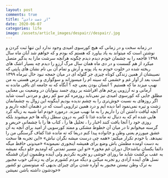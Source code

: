 ```yaml
---
layout: post
comments: true
title: "از دست دادن"
date: 2020-06-07
categories: life
image: /assets/article_images/despair//despair/.jpg
---
```

 در زمانه سخت و در زمانی که هیچ کورسوی امیدی وجود ندارد این تنها ثبت کردن و نوشتن است که میتواند به یاد بیاورد که هستم که بودم و که خواهم شد 
آبان ماه سال ۱۳۹۸  فاجعه را به چشمان خودم دیدم دیدم چگونه هرآنچه سرشت مارا به یدگیر متصل میکرد از هم گسست و در دی ماه همان سال مرگ آرزو را دیدم
چه بسیار اشک های ریخته شده در خلوت خودم به یاد پونه و آرش و تمام آن بی نام نشان های پاپتی که نصیبشان از همین زندگی کوتاه چیزی جر گلوله ای در میان جمجه نبود 
حال تیرماه ۱۳۹۹ است بعد از آوار غم و خشمی که سینه ام را میسوزاند و سوگواری و ترس هستی به من نهیب میزند ما که هستیم ؟ انسان بودن یعنی چه ؟ 
آنگاه که نه جامعه ای باقی مانده نه آرمانی و نه آرزویی
پرچم های افراشته بر روی جسد بینوایان
در وضعیت بی معنایی مطلق جایی که کورسوی امیدی نیز نمی‌تابد
روزمره کم سو کم رمق و مردنی است
شاید اگر روزهای به نسبت خوش‌تری را به چشم ندیده بودیم اینگونه این زوال به چشمانمان زشت و تیره نمی‌نمود 
اما دیده ایم و درد همین ترازویی است که در ذهنمان آنچه داریم و آنچه لیاقت داشتن آن را داریم را  به ما نهیب میزند.
درمورد خودم اما شبیه به زباله گرد هایی شده ام که به دنبال ته مانده غذا تا کمر به درون سطل زباله ها خم میشوند بلکه روزی خود را آنجا یافت کنند 
اخبار را ، تحلیل ها را ، کتاب ها را با چشمانی حریص و گرسنه میخوانم تا در میان آن خطوط مشکی و ممتد کورسویی از امید برای آنچه به آن عشق میورزم یعنی وطن و خانواده پیدا کنم دریغا که ته مانده غذا کفاف گرسنگی من را نمیدهد.
 با خودم تکرار میکنم: 
«همه چی درست میشه نگران نباش»
 «این تجربه ها سخت به دست اومده مطمئن باش وضع برای همیشه اینجوری نمیمونه»
 «میدونی حافظ میگه دائما یکسان نباشدحال دوران غم مخور»
«تو این مسیر تمدنی که اومدیم جلو دیگه نمیشه به عقب برگشت شاید ما روزای خوشی رو تجربه نکردیم  ولی آینده وطنمون ایران قشنگه نسل های آینده آزادی رو تجربه میکنن و دیگه مردم کشورم برای یه زندگی خوب مجبور به ترک وطن نیستن مجبور به آواره شدن برای چیزای بدیهی که میتونستن تو کشور خودشون داشته باشن نمیشن»

